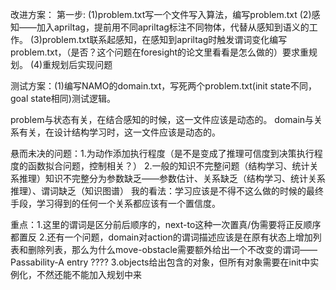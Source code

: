 改进方案：
                    第一步: (1)problem.txt写一个文件写入算法，编写problem.txt
                                    (2)感知——加入apriltag，提前用不同apriltag标注不同物体，代替从感知到语义的工作。
                                    (3)problem.txt联系起感知，在感知到apriltag时触发谓词变化编写problem.txt，（是否？这个问题在foresight的论文里看看是怎么做的）要求重规划。
                                    (4)重规划后实现问题



测试方案：(1)编写NAMO的domain.txt，写死两个problem.txt(init state不同，goal state相同)测试逻辑。

problem与状态有关，在结合感知的时候，这一文件应该是动态的。
domain与关系有关，在设计结构学习时，这一文件应该是动态的。







悬而未决的问题：1.为动作添加执行程度（是不是变成了推理可信度到决策执行程度的函数拟合问题，控制相关？）
                                    2.一般的知识不完整问题（结构学习、统计关系推理）知识不完整分为参数缺乏——参数估计、关系缺乏（结构学习、统计关系推理）、谓词缺乏（知识图谱）
                                    我的看法：学习应该是不得不这么做的时候的最终手段，学习得到的任何一个关系都应该有一个置信度。

重点：1.这里的谓词是区分前后顺序的，next-to这种一次置真/伪需要将正反顺序都置反
              2.还有一个问题，domain对action的谓词描述应该是在原有状态上增加列表和删除列表，那么为什么move-obstacle需要额外给出一个不改变的谓词——Passability-A entry    ????
              3.objects给出包含的对象，但所有对象需要在init中实例化，不然还能不能加入规划中来